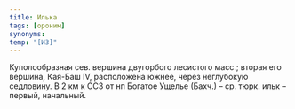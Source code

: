 ```yaml
---
title: Илька
tags: [ороним]
synonyms:
temp: "[И3]"
---
```


Куполообразная сев. вершина двугорбого лесистого масс.; вторая его вершина,
Кая-Баш IV, расположена южнее, через неглубокую седловину. В 2 км к ССЗ от нп
Богатое Ущелье (Бахч.) – ср. тюрк. ильк – первый, начальный.
